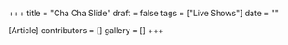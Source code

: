+++
title = "Cha Cha Slide"
draft = false
tags = ["Live Shows"]
date = ""

[Article]
contributors = []
gallery = []
+++